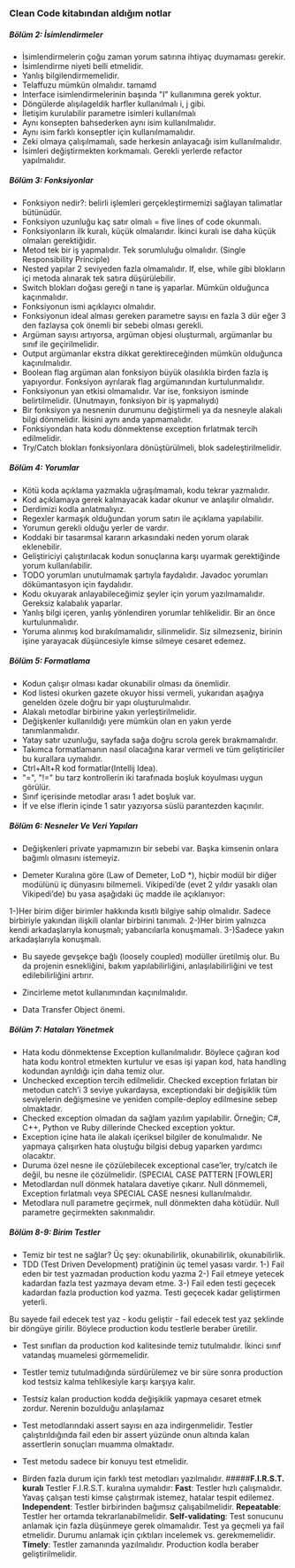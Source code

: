 ### Clean Code kitabından aldığım notlar

##### Bölüm 2: İsimlendirmeler
- İsimlendirmelerin çoğu zaman yorum satırına ihtiyaç duymaması gerekir.
- İsimlendirme niyeti belli etmelidir. 
- Yanlış bilgilendirmemelidir. 
- Telaffuzu mümkün olmalıdır. tamamd
- Interface isimlendirmelerinin başında "I" kullanımına gerek yoktur.
- Döngülerde alışılageldik harfler kullanılmalı i, j gibi.
- İletişim kurulabilir parametre isimleri kullanılmalı
- Aynı konsepten bahsederken aynı isim kullanılmalıdır.
- Aynı isim farklı konseptler için kullanılmamalıdır.
- Zeki olmaya çalışılmamalı, sade herkesin anlayacağı isim kullanılmalıdır.
- İsimleri değiştirmekten korkmamalı. Gerekli yerlerde refactor yapılmalıdır.

##### Bölüm 3: Fonksiyonlar
- Fonksiyon nedir?:  belirli işlemleri gerçekleştirmemizi sağlayan talimatlar bütünüdür.
- Fonksiyon uzunluğu kaç satır olmalı  = five lines of code okunmalı.
- Fonksiyonların ilk kuralı, küçük olmalarıdır. İkinci kuralı ise daha küçük olmaları gerektiğidir.
- Metod tek bir iş yapmalıdır. Tek sorumluluğu olmalıdır. (Single Responsibility Principle)
- Nested yapılar 2 seviyeden fazla olmamalıdır. If, else, while gibi blokların içi metoda alınarak tek satıra düşürülebilir.
- Switch blokları doğası gereği n tane iş yaparlar. Mümkün olduğunca kaçınmalıdır.
- Fonksiyonun ismi açıklayıcı olmalıdır. 
- Fonksiyonun ideal alması gereken parametre sayısı en fazla 3 dür eğer 3 den fazlaysa çok önemli bir sebebi olması gerekli.
- Argüman sayısı artıyorsa, argüman objesi oluşturmalı, argümanlar bu sınıf ile geçirilmelidir.
- Output argümanlar ekstra dikkat gerektireceğinden mümkün olduğunca kaçınılmalıdır.
- Boolean flag argüman alan fonksiyon büyük olasılıkla birden fazla iş yapıyordur. Fonksiyon ayrılarak flag argümanından kurtulunmalıdır.
- Fonksiyonun yan etkisi olmamalıdır. Var ise, fonksiyon isminde belirtilmelidir. (Unutmayın, fonksiyon bir iş yapmalıydı)
- Bir fonksiyon ya nesnenin durumunu değiştirmeli ya da nesneyle alakalı bilgi dönmelidir. İkisini aynı anda yapmamalıdır.
- Fonksiyondan hata kodu dönmektense exception fırlatmak tercih edilmelidir.
- Try/Catch blokları fonksiyonlara dönüştürülmeli, blok sadeleştirilmelidir.

##### Bölüm 4: Yorumlar

- Kötü koda açıklama yazmakla uğraşılmamalı, kodu tekrar yazmalıdır.
- Kod açıklamaya gerek kalmayacak kadar okunur ve anlaşılır olmalıdır. 
- Derdimizi kodla anlatmalıyız.
- Regexler karmaşık olduğundan yorum satırı ile açıklama yapılabilir.
- Yorumun gerekli olduğu yerler de vardır.
- Koddaki bir tasarımsal kararın arkasındaki neden yorum olarak eklenebilir.
- Geliştiriciyi çalıştırılacak kodun sonuçlarına karşı uyarmak gerektiğinde yorum kullanılabilir.
- TODO yorumları unutulmamak şartıyla faydalıdır. Javadoc yorumları dökümantasyon için faydalıdır.
- Kodu okuyarak anlayabileceğimiz şeyler için yorum yazılmamalıdır. Gereksiz kalabalık yaparlar.
- Yanlış bilgi içeren, yanlış yönlendiren yorumlar tehlikelidir. Bir an önce kurtulunmalıdır.
- Yoruma alınmış kod bırakılmamalıdır, silinmelidir. Siz silmezseniz, birinin işine yarayacak düşüncesiyle kimse silmeye cesaret edemez.

##### Bölüm 5: Formatlama
- Kodun çalışır olması kadar okunabilir olması da önemlidir.
- Kod listesi okurken gazete okuyor hissi vermeli, yukarıdan aşağıya genelden özele doğru bir yapı oluşturulmalıdır.
- Alakalı metodlar birbirine yakın yerleştirilmelidir.
- Değişkenler kullanıldığı yere mümkün olan en yakın yerde tanımlanmalıdır.
- Yatay satır uzunluğu, sayfada sağa doğru scrola gerek bırakmamalıdır.
- Takımca formatlamanın nasıl olacağına karar vermeli ve tüm geliştiriciler bu kurallara uymalıdır.
- Ctrl+Alt+R  kod formatlar(Intellij Idea).
- "=", "!=" bu tarz kontrollerin iki tarafınada boşluk koyulması uygun görülür.
- Sınıf içerisinde metodlar arası 1 adet boşluk var.
- İf ve else iflerin içinde 1 satır yazıyorsa süslü parantezden kaçınılır.

##### Bölüm 6: Nesneler Ve Veri Yapıları
- Değişkenleri private yapmamızın bir sebebi var. Başka kimsenin onlara bağımlı olmasını istemeyiz.

- Demeter Kuralına göre (Law of Demeter, LoD *), hiçbir modül bir diğer modülünü iç dünyasını bilmemeli. Vikipedi’de (evet 2 yıldır yasaklı olan Vikipedi’de) bu yasa aşağıdaki üç madde ile açıklanıyor:

1-)Her birim diğer birimler hakkında kısıtlı bilgiye sahip olmalıdır. Sadece birbiriyle yakından ilişkili olanlar birbirini tanımalı.
2-)Her birim yalnızca kendi arkadaşlarıyla konuşmalı; yabancılarla konuşmamalı.
3-)Sadece yakın arkadaşlarıyla konuşmalı.

- Bu sayede gevşekçe bağlı (loosely coupled) modüller üretilmiş olur. Bu da projenin esnekliğini, bakım yapılabilirliğini, anlaşılabilirliğini ve test edilebilirliğini artırır.

- Zincirleme metot kullanımından kaçınılmalıdır.
- Data Transfer Object önemi.

##### Bölüm 7: Hataları Yönetmek

- Hata kodu dönmektense Exception kullanılmalıdır. Böylece çağıran kod hata kodu kontrol etmekten kurtulur ve esas işi yapan kod, hata handling kodundan ayrıldığı için daha temiz olur.
- Unchecked exception tercih edilmelidir. Checked exception fırlatan bir metodun catch’i 3 seviye yukardaysa, exceptiondaki bir değişiklik tüm seviyelerin değişmesine ve yeniden compile-deploy edilmesine sebep olmaktadır.
- Checked exception olmadan da sağlam yazılım yapılabilir. Örneğin; C#, C++, Python ve Ruby dillerinde Checked exception yoktur.
- Exception içine hata ile alakalı içeriksel bilgiler de konulmalıdır. Ne yapmaya çalışırken hata oluştuğu bilgisi debug yaparken yardımcı olacaktır.
- Duruma özel nesne ile çözülebilecek exceptional case’ler, try/catch ile değil, bu nesne ile çözülmelidir. (SPECIAL CASE PATTERN [FOWLER]
- Metodlardan null dönmek hatalara davetiye çıkarır. Null dönmemeli, Exception fırlatmalı veya SPECIAL CASE nesnesi kullanılmalıdır.
- Metodlara null parametre geçirmek, null dönmekten daha kötüdür. Null parametre geçirmekten sakınmalıdır. 

##### Bölüm 8-9: Birim Testler
- Temiz bir test ne sağlar? Üç şey: okunabilirlik, okunabilirlik, okunabilirlik.
- TDD (Test Driven Development) pratiğinin üç temel yasası vardır. 
1-) Fail eden bir test yazmadan production kodu yazma
2-) Fail etmeye yetecek kadardan fazla test yazmaya devam etme.
3-) Fail eden testi geçecek kadardan fazla production kod yazma. Testi geçecek kadar geliştirmen yeterli.

Bu sayede fail edecek test yaz - kodu geliştir - fail edecek test yaz şeklinde bir döngüye girilir. Böylece production kodu testlerle beraber üretilir.

- Test sınıfları da production kod kalitesinde temiz tutulmalıdır. İkinci sınıf vatandaş muamelesi görmemelidir.
- Testler temiz tutulmadığında sürdürülemez ve bir süre sonra production kod testsiz kalma tehlikesiyle karşı karşıya kalır. 
- Testsiz kalan production kodda değişiklik yapmaya cesaret etmek zordur. Nerenin bozulduğu anlaşılamaz

- Test metodlarındaki assert sayısı en aza indirgenmelidir. Testler çalıştırıldığında fail eden bir assert yüzünde onun altında kalan assertlerin sonuçları muamma olmaktadır.
- Test metodu sadece bir konuyu test etmelidir. 
- Birden fazla durum için farklı test metodları yazılmalıdır.
#####**F.I.R.S.T. kuralı**
Testler F.I.R.S.T. kuralına uymalıdır:
**Fast**: Testler hızlı çalışmalıdır. Yavaş çalışan testi kimse çalıştırmak istemez, hatalar tespit edilemez.
**Independent**: Testler birbirinden bağımsız çalışabilmelidir.
**Repeatable**: Testler her ortamda tekrarlanabilmelidir.
**Self-validating**: Test sonucunu anlamak için fazla düşünmeye gerek olmamalıdır. Test ya geçmeli ya fail etmelidir. Durumu anlamak için çıktıları incelemek vs. gerekmemelidir.
**Timely**: Testler zamanında yazılmalıdır. Production kodla beraber geliştirilmelidir.


